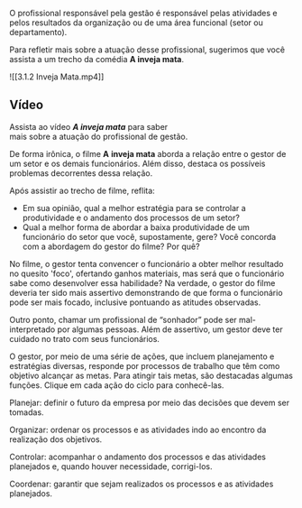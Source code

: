 O profissional responsável pela gestão é responsável pelas atividades e pelos resultados da organização ou de uma área funcional (setor ou departamento).

Para refletir mais sobre a atuação desse profissional, sugerimos que você assista a um trecho da comédia **A inveja mata**.

![[3.1.2 Inveja Mata.mp4]]
## Vídeo

Assista ao vídeo **_A inveja mata_** para saber  
mais sobre a atuação do profissional de gestão.

De forma irônica, o filme **A** **inveja mata** aborda a relação entre o gestor de um setor e os demais funcionários. Além disso, destaca os possíveis problemas decorrentes dessa relação.

Após assistir ao trecho de filme, reflita:

- Em sua opinião, qual a melhor estratégia para se controlar a produtividade e o andamento dos processos de um setor?
- Qual a melhor forma de abordar a baixa produtividade de um funcionário do setor que você, supostamente, gere? Você concorda com a abordagem do gestor do filme? Por quê?

No filme, o gestor tenta convencer o funcionário a obter melhor resultado no quesito 'foco', ofertando ganhos materiais, mas será que o funcionário sabe como desenvolver essa habilidade? Na verdade, o gestor do filme deveria ter sido mais assertivo demonstrando de que forma o funcionário pode ser mais focado, inclusive pontuando as atitudes observadas.

Outro ponto, chamar um profissional de “sonhador” pode ser mal-interpretado por algumas pessoas. Além de assertivo, um gestor deve ter cuidado no trato com seus funcionários.

O gestor, por meio de uma série de ações, que incluem planejamento e estratégias diversas, responde por processos de trabalho que têm como objetivo alcançar as metas. Para atingir tais metas, são destacadas algumas funções. Clique em cada ação do ciclo para conhecê-las.

Planejar: definir o futuro da empresa por meio das decisões que devem ser tomadas.

Organizar: ordenar os processos e as atividades indo ao encontro da realização dos objetivos.

Controlar: acompanhar o andamento dos processos e das atividades planejados e, quando houver necessidade, corrigi-los.

Coordenar: garantir que sejam realizados os processos e as atividades planejados.

